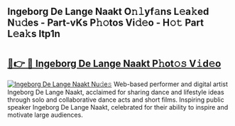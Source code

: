 ## Ingeborg De Lange Naakt O𝚗𝚕yf𝚊ns L𝚎a𝚔ed N𝚞𝚍es - Part-vKs P𝚑𝚘tos Vi𝚍𝚎o - H𝚘𝚝 Part L𝚎a𝚔s ltp1n

# <h2><a href="http://kf48ke.oniu.top/?m=Ingeborg+De+Lange+Naakt">🔗👉 🔴 Ingeborg De Lange Naakt P𝚑ot𝚘𝚜 V𝚒d𝚎o</a></h2>

[![Ingeborg De Lange Naakt Nu𝚍e𝚜](https://i.imgur.com/0qMVB7G.gif)](http://kf48ke.oniu.top/?m=Ingeborg+De+Lange+Naakt)
Web-based performer and digital artist Ingeborg De Lange Naakt, acclaimed for sharing dance and lifestyle ideas through solo and collaborative dance acts and short films. Inspiring public speaker Ingeborg De Lange Naakt, celebrated for their ability to inspire and motivate large audiences.  
